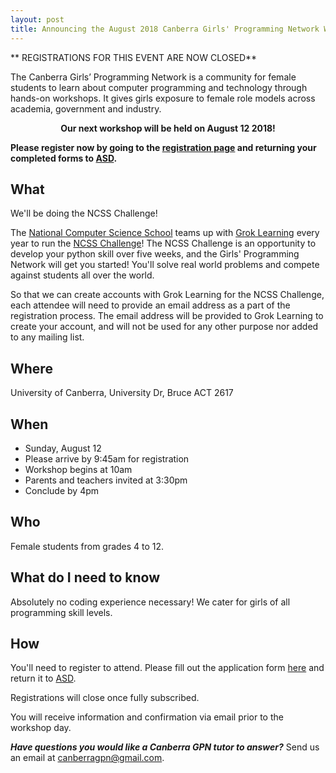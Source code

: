 ```yaml
---
layout: post
title: Announcing the August 2018 Canberra Girls' Programming Network Workshop
---
```


** REGISTRATIONS FOR THIS EVENT ARE NOW CLOSED**

The Canberra Girls’ Programming Network is a community for female students to learn about computer programming and technology through hands-on workshops. It gives girls exposure to female role models across academia, government and industry.

<p><strong><center>Our next workshop will be held on August 12 2018!</center></strong></p>

**Please register now by going to the [registration page](/register) and returning your completed forms to [ASD](mailto:asd.csps@defence.gov.au).**

## What

We'll be doing the NCSS Challenge!

The [National Computer Science School](http://www.ncss.edu.au/) teams up with [Grok Learning](https://groklearning.com/) every year to run the [NCSS Challenge](https://groklearning.com/challenge/)! The NCSS Challenge is an opportunity to develop your python skill over five weeks, and the Girls' Programming Network will get you started! You'll solve real world problems and compete against students all over the world.

So that we can create accounts with Grok Learning for the NCSS Challenge, each attendee will need to provide an email address as a part of the registration process. The email address will be provided to Grok Learning to create your account, and will not be used for any other purpose nor added to any mailing list. 

## Where

University of Canberra, University Dr, Bruce ACT 2617

## When

* Sunday, August 12
* Please arrive by 9:45am for registration
* Workshop begins at 10am
* Parents and teachers invited at 3:30pm
* Conclude by 4pm

## Who

Female students from grades 4 to 12.

## What do I need to know

Absolutely no coding experience necessary! We cater for girls of all programming skill levels. 

## How

You'll need to register to attend. Please fill out the application form [here](/register) and return it to [ASD](mailto:asd.csps@defence.gov.au).

Registrations will close once fully subscribed.

You will receive information and confirmation via email prior to the workshop day.

_**Have questions you would like a Canberra GPN tutor to answer?**_ Send us an email at [canberragpn@gmail.com](mailto:canberragpn@gmail.com).
